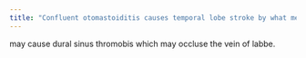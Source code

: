 ```yaml
---
title: "Confluent otomastoiditis causes temporal lobe stroke by what mechanism"
---
```

may cause dural sinus thromobis which may occluse the vein of labbe.

